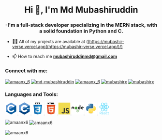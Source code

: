<h1 align="center">Hi 👋, I'm Md Mubashiruddin</h1>
<h3 align="center">-I'm a full-stack developer specializing in the MERN stack, with a solid foundation in Python and C.</h3>

- 👨‍💻 All of my projects are available at ([https://mubashir-verse.vercel.app](https://mubashir-verse.vercel.app/)/)

- 📫 How to reach me **mubashiruddinmd@gmail.com**

<h3 align="left">Connect with me:</h3>
<p align="left">
<a href="https://twitter.com/amaanx_6" target="blank"><img align="center" src="https://raw.githubusercontent.com/rahuldkjain/github-profile-readme-generator/master/src/images/icons/Social/twitter.svg" alt="amaanx_6" height="30" width="40" /></a>
<a href="https://linkedin.com/in/md-mubashiruddin" target="blank"><img align="center" src="https://raw.githubusercontent.com/rahuldkjain/github-profile-readme-generator/master/src/images/icons/Social/linked-in-alt.svg" alt="md-mubashiruddin" height="30" width="40" /></a>
<a href="https://instagram.com/amaanx_6" target="blank"><img align="center" src="https://raw.githubusercontent.com/rahuldkjain/github-profile-readme-generator/master/src/images/icons/Social/instagram.svg" alt="amaanx_6" height="30" width="40" /></a>
<a href="https://www.leetcode.com/mubashirx" target="blank"><img align="center" src="https://raw.githubusercontent.com/rahuldkjain/github-profile-readme-generator/master/src/images/icons/Social/leet-code.svg" alt="mubashirx" height="30" width="40" /></a>
<a href="https://auth.geeksforgeeks.org/user/mubashirx" target="blank"><img align="center" src="https://raw.githubusercontent.com/rahuldkjain/github-profile-readme-generator/master/src/images/icons/Social/geeks-for-geeks.svg" alt="mubashirx" height="30" width="40" /></a>
</p>

<h3 align="left">Languages and Tools:</h3>
<p align="left"> <a href="https://www.cprogramming.com/" target="_blank" rel="noreferrer"> <img src="https://raw.githubusercontent.com/devicons/devicon/master/icons/c/c-original.svg" alt="c" width="40" height="40"/> </a> <a href="https://www.w3schools.com/cpp/" target="_blank" rel="noreferrer"> <img src="https://raw.githubusercontent.com/devicons/devicon/master/icons/cplusplus/cplusplus-original.svg" alt="cplusplus" width="40" height="40"/> </a> <a href="https://www.w3schools.com/css/" target="_blank" rel="noreferrer"> <img src="https://raw.githubusercontent.com/devicons/devicon/master/icons/css3/css3-original-wordmark.svg" alt="css3" width="40" height="40"/> </a> <a href="https://www.w3.org/html/" target="_blank" rel="noreferrer"> <img src="https://raw.githubusercontent.com/devicons/devicon/master/icons/html5/html5-original-wordmark.svg" alt="html5" width="40" height="40"/> </a> <a href="https://developer.mozilla.org/en-US/docs/Web/JavaScript" target="_blank" rel="noreferrer"> <img src="https://raw.githubusercontent.com/devicons/devicon/master/icons/javascript/javascript-original.svg" alt="javascript" width="40" height="40"/> </a> <a href="https://nodejs.org" target="_blank" rel="noreferrer"> <img src="https://raw.githubusercontent.com/devicons/devicon/master/icons/nodejs/nodejs-original-wordmark.svg" alt="nodejs" width="40" height="40"/> </a> <a href="https://www.python.org" target="_blank" rel="noreferrer"> <img src="https://raw.githubusercontent.com/devicons/devicon/master/icons/python/python-original.svg" alt="python" width="40" height="40"/> </a> <a href="https://reactjs.org/" target="_blank" rel="noreferrer"> <img src="https://raw.githubusercontent.com/devicons/devicon/master/icons/react/react-original-wordmark.svg" alt="react" width="40" height="40"/> </a> </p>

<p><img align="left" src="https://github-readme-stats.vercel.app/api/top-langs?username=amaanx6&show_icons=true&theme=dark&locale=en&layout=compact" alt="amaanx6" /></p>

<p>&nbsp;<img align="center" src="https://github-readme-stats.vercel.app/api?username=amaanx6&show_icons=true&theme=dark&locale=en" alt="amaanx6" /></p>

<p><img align="center" src="https://github-readme-streak-stats.herokuapp.com/?user=amaanx6&theme=dark" alt="amaanx6" /></p>
